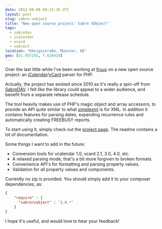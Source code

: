 ```yaml
---
date: 2012-08-08 08:13:35 UTC
layout: post
slug: sabre-vobject
title: "New open source project: Sabre VObject"
tags:
  - sabredav
  - icalendar
  - vcard
  - vobject
location: "Königsstraße, Münster, DE"
geo: [51.957255, 7.626419]
---
```

Over the last little while I've been working at [fruux][1] on a new open
source project: an [iCalendar][2]/[vCard][3] parser for PHP.

Actually, the project has existed since 2010 as it's really a spin-off from
[SabreDAV][4]. I felt like the library could appeal to a wider audience, and
benefit from a separate release schedule.

The tool heavily makes use of PHP's magic object and array accessors, to
provide an API quite similar to what [simplexml][5] is for XML. In addition
it contains features for parsing dates, expanding recurrence rules and
automatically creating FREEBUSY reports.

To start using it, simply check out the [project page][6]. The readme contains
a lot of documentation.

Some things I want to add in the future:

* Conversion tools for vcalendar 1.0, vcard 2.1, 3.0, 4.0, etc.
* A relaxed parsing mode, that's a bit more forgiven to broken formats.
* Convenience API's for formatting and parsing property values.
* Validation for all property values and components.

Currently no zip is provided. You should simply add it to your composer dependencies, as:

```json
{
    "require" : {
      "sabre/vobject" : "2.0.*"
    }
}
```

<p>I hope it's useful, and would love to hear your feedback!</p>

[1]: https://fruux.com/
[2]: https://tools.ietf.org/html/rfc5545
[3]: https://tools.ietf.org/html/rfc6350
[4]: http://sabre.io/
[5]: http://php.net/manual/en/book.simplexml.php
[6]: http://sabre.io/vobject
